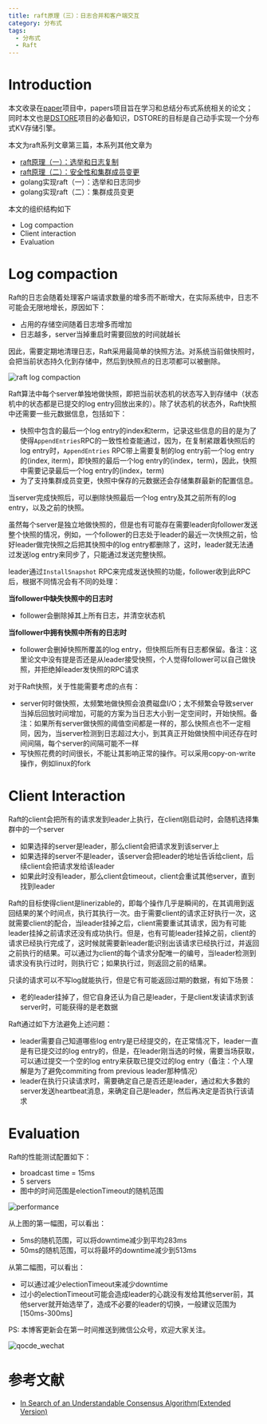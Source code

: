 ```yaml
---
title: raft原理（三）：日志合并和客户端交互
category: 分布式
tags:
  - 分布式
  - Raft
---
```


# Introduction

本文收录在[paper](https://github.com/Charles0429/papers)项目中，papers项目旨在学习和总结分布式系统相关的论文；同时本文也是[DSTORE](https://github.com/Charles0429/dstore)项目的必备知识，DSTORE的目标是自己动手实现一个分布式KV存储引擎。

本文为raft系列文章第三篇，本系列其他文章为

- [raft原理（一）：选举和日志复制](http://oserror.com/distributed/raft-principle-one/)
- [raft原理（二）：安全性和集群成员变更](http://oserror.com/distributed/raft-principle-two/)
- golang实现raft（一）：选举和日志同步
- golang实现raft（二）：集群成员变更

本文的组织结构如下

- Log compaction
- Client interaction
- Evaluation

# Log compaction

Raft的日志会随着处理客户端请求数量的增多而不断增大，在实际系统中，日志不可能会无限地增长，原因如下：

- 占用的存储空间随着日志增多而增加
- 日志越多，server当掉重启时需要回放的时间就越长

因此，需要定期地清理日志，Raft采用最简单的快照方法。对系统当前做快照时，会把当前状态持久化到存储中，然后到快照点的日志项都可以被删除。

![raft log compaction](http://oserror.com/images/raft_log_compaction.png)

Raft算法中每个server单独地做快照，即把当前状态机的状态写入到存储中（状态机中的状态都是已提交的log entry回放出来的）。除了状态机的状态外，Raft快照中还需要一些元数据信息，包括如下：

- 快照中包含的最后一个log entry的index和term，记录这些信息的目的是为了使得`AppendEntries`RPC的一致性检查能通过，因为，在复制紧跟着快照后的log entry时，`AppendEntries` RPC带上需要复制的log entry前一个log entry的(index, iterm)，即快照的最后一个log entry的(index，term)，因此，快照中需要记录最后一个log entry的(index，term)
- 为了支持集群成员变更，快照中保存的元数据还会存储集群最新的配置信息。

当server完成快照后，可以删除快照最后一个log entry及其之前所有的log entry，以及之前的快照。

虽然每个server是独立地做快照的，但是也有可能存在需要leader向follower发送整个快照的情况，例如，一个follower的日志处于leader的最近一次快照之前，恰好leader做完快照之后把其快照中的log entry都删除了，这时，leader就无法通过发送log entry来同步了，只能通过发送完整快照。

leader通过`InstallSnapshot` RPC来完成发送快照的功能，follower收到此RPC后，根据不同情况会有不同的处理：

**当follower中缺失快照中的日志时**

- follower会删除掉其上所有日志，并清空状态机

**当follower中拥有快照中所有的日志时**

- follower会删掉快照所覆盖的log entry，但快照后所有日志都保留。备注：这里论文中没有提是否还是从leader接受快照，个人觉得follower可以自己做快照，并拒绝掉leader发快照的RPC请求

对于Raft快照，关于性能需要考虑的点有：

- server何时做快照，太频繁地做快照会浪费磁盘I/O；太不频繁会导致server当掉后回放时间增加，可能的方案为当日志大小到一定空间时，开始快照。备注：如果所有server做快照的阈值空间都是一样的，那么快照点也不一定相同，因为，当server检测到日志超过大小，到其真正开始做快照中间还存在时间间隔，每个server的间隔可能不一样
- 写快照花费的时间很长，不能让其影响正常的操作。可以采用copy-on-write操作，例如linux的fork

# Client Interaction

Raft的client会把所有的请求发到leader上执行，在client刚启动时，会随机选择集群中的一个server

- 如果选择的server是leader，那么client会把请求发到该server上
- 如果选择的server不是leader，该server会把leader的地址告诉给client，后续client会把请求发给该leader
- 如果此时没有leader，那么client会timeout，client会重试其他server，直到找到leader

Raft的目标使得client是linerizable的，即每个操作几乎是瞬间的，在其调用到返回结果的某个时间点，执行其执行一次。由于需要client的请求正好执行一次，这就需要client的配合，当leader挂掉之后，client需要重试其请求，因为有可能leader挂掉之前请求还没有成功执行。但是，也有可能leader挂掉之前，client的请求已经执行完成了，这时候就需要新leader能识别出该请求已经执行过，并返回之前执行的结果。可以通过为client的每个请求分配唯一的编号，当leader检测到请求没有执行过时，则执行它；如果执行过，则返回之前的结果。

只读的请求可以不写log就能执行，但是它有可能返回过期的数据，有如下场景：

- 老的leader挂掉了，但它自身还认为自己是leader，于是client发读请求到该server时，可能获得的是老数据

Raft通过如下方法避免上述问题：

- leader需要自己知道哪些log entry是已经提交的，在正常情况下，leader一直是有已提交过的log entry的，但是，在leader刚当选的时候，需要当场获取，可以通过提交一个空的log entry来获取已提交过的log entry（备注：个人理解是为了避免commiting from previous leader那种情况）
- leader在执行只读请求时，需要确定自己是否还是leader，通过和大多数的server发送heartbeat消息，来确定自己是leader，然后再决定是否执行该请求

# Evaluation

Raft的性能测试配置如下：

- broadcast time = 15ms
- 5 servers
- 图中的时间范围是electionTimeout的随机范围

![performance](http://oserror.com/images/raft_performance.png)

从上图的第一幅图，可以看出：

- 5ms的随机范围，可以将downtime减少到平均283ms
- 50ms的随机范围，可以将最坏的downtime减少到513ms

从第二幅图，可以看出：

- 可以通过减少electionTimeout来减少downtime
- 过小的electionTimeout可能会造成leader的心跳没有发给其他server前，其他server就开始选举了，造成不必要的leader的切换，一般建议范围为[150ms-300ms]

PS:
本博客更新会在第一时间推送到微信公众号，欢迎大家关注。

![qocde_wechat](http://oserror.com/images/qcode_wechat.jpg)

# 参考文献

- [In Search of an Understandable Consensus Algorithm(Extended Version)](https://pdos.csail.mit.edu/6.824/papers/raft-extended.pdf)


